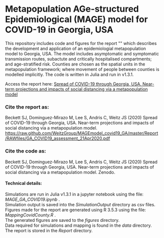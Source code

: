 # Metapopulation AGe-structured Epidemiological (MAGE) model for COVID-19 in Georgia, USA

This repository includes code and figures for the report "" which describes the development and application of an epidemiologial metapopulation model to Georgia, USA. The model includes asymptomatic and symptomatic transmission routes, subactute and critically hospitalised compartments; and age-stratified risk. Counties are chosen as the spatial units in the metapopulation framework; where movement of people between counties is modelled implicitly. The code is written in Julia and run in v1.3.1.

Access the report here:
[Spread of COVID-19 through Georgia, USA. Near-term projections and impacts of social distancing via a metapopulation model](https://raw.github.com/WeitzGroup/MAGEmodel_covid19_GA/master/Report/RAWfiles/GA_COVID19_assessment_21Apr2020.pdf)

### Cite the report as:

Beckett SJ, Dominguez-Mirazo M, Lee S, Andris C, Weitz JS (2020) Spread of COVID-19 through Georgia, USA. Near-term projections and impacts of social distancing via a metapopulation model. https://raw.github.com/WeitzGroup/MAGEmodel_covid19_GA/master/Report/RAWfiles/GA_COVID19_assessment_21Apr2020.pdf

### Cite the code as:

Beckett SJ, Dominguez-Mirazo M, Lee S, Andris C, Weitz JS (2020) Spread of COVID-19 through Georgia, USA. Near-term projections and impacts of social distancing via a metapopulation model. Zenodo.

#### Technical details:

Simulations are run in Julia v1.3.1 in a jupyter notebook using the file: *MAGE_GA_COVID19.ipynb* .  <br>
Simulation output is saved into the *SimulationOutput* directory as csv files. <br>
Figures made for the report are generated using R 3.5.3 using the file: *MappingCovidCounty.R* . <br>
The generated figures are saved to the *figures* directory. <br>
Data required for simulations and mapping is found in the *data* directory. <br>
The report is stored in the *Report* directory.
